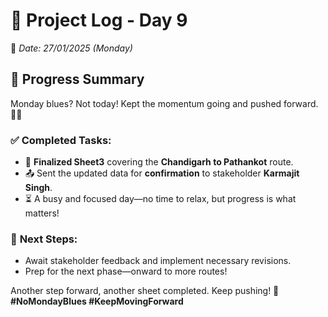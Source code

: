 # 🚆 **Project Log - Day 9**  
📅 *Date: 27/01/2025 (Monday)*  

## 📝 **Progress Summary**  
Monday blues? Not today! Kept the momentum going and pushed forward. 💼✨  

### ✅ **Completed Tasks:**  
- 🎯 **Finalized Sheet3** covering the **Chandigarh to Pathankot** route.  
- 📤 Sent the updated data for **confirmation** to stakeholder **Karmajit Singh**.  
- ⏳ A busy and focused day—no time to relax, but progress is what matters!  

### 🔄 **Next Steps:**  
- Await stakeholder feedback and implement necessary revisions.  
- Prep for the next phase—onward to more routes!  

Another step forward, another sheet completed. Keep pushing! 🚀  
**#NoMondayBlues #KeepMovingForward**  
